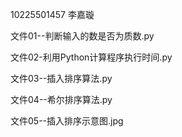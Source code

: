10225501457 李嘉璇  

文件01--判断输入的数是否为质数.py   

文件02-利用Python计算程序执行时间.py   

文件03--插入排序算法.py   

文件04--希尔排序算法.py   

文件05--插入排序示意图.jpg   

